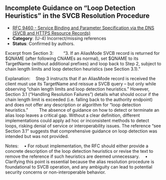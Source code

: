 ## Incomplete Guidance on “Loop Detection Heuristics” in the SVCB Resolution Procedure

- [RFC 9460 - Service Binding and Parameter Specification via the DNS (SVCB and HTTPS Resource Records)](https://www.rfc-editor.org/rfc/rfc9460)
- **Category**: (U-4) Incorrect/missing references
- **Status**: Confirmed by authors.

Excerpt from Section 3:
  “3. If an AliasMode SVCB record is returned for $QNAME (after following CNAMEs as normal), set $QNAME to its TargetName (without additional prefixes) and loop back to Step 2, subject to chain length limits and loop detection heuristics (see Section 3.1).”

Explanation:
 Step 3 instructs that if an AliasMode record is received the client must use its TargetName and reissue a SVCB query – but only while observing “chain length limits and loop detection heuristics.” However, Section 3.1 (“Handling Resolution Failures”) details what should occur if the chain length limit is exceeded (i.e. falling back to the authority endpoint) and does not offer any description or algorithm for “loop detection heuristics.”
 
 The absence of guidance on how to detect or terminate an alias loop leaves a critical gap. Without a clear definition, different implementations could apply ad hoc or inconsistent methods to detect loops, risking denial of service or interoperability issues. The reference “see Section 3.1” suggests that comprehensive guidance on loop detection was intended but was not provided.

Notes:
 • For robust implementation, the RFC should either provide a concrete description of the loop detection heuristics or revise the text to remove the reference if such heuristics are deemed unnecessary.
 • Clarifying this point is essential because the alias resolution procedure is foundational to SVCB operation, and any ambiguity can lead to potential security concerns or non-interoperable behavior.
